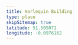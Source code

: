 ```yaml
---
title: Harlequin Building
type: place
skipSitemap: true
latitude: 51.505071
longitude: -0.0976162
---
```

